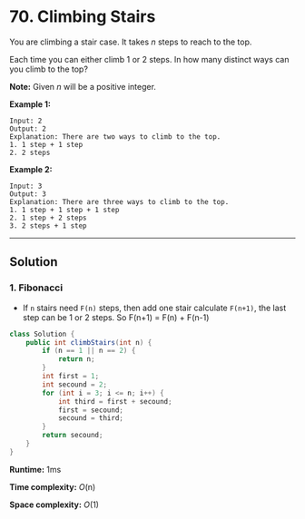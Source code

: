 # 70. Climbing Stairs

You are climbing a stair case. It takes *n* steps to reach to the top.

Each time you can either climb 1 or 2 steps. In how many distinct ways can you climb to the top?

**Note:** Given *n* will be a positive integer.

**Example 1:**

```
Input: 2
Output: 2
Explanation: There are two ways to climb to the top.
1. 1 step + 1 step
2. 2 steps
```

**Example 2:**

```
Input: 3
Output: 3
Explanation: There are three ways to climb to the top.
1. 1 step + 1 step + 1 step
2. 1 step + 2 steps
3. 2 steps + 1 step
```

---

## Solution

### 1. Fibonacci

- If `n` stairs need `F(n)` steps, then add one stair calculate `F(n+1)`, the last step can be 1 or 2 steps. So F(n+1) = F(n) + F(n-1)

```java
class Solution {
    public int climbStairs(int n) {
        if (n == 1 || n == 2) {
            return n;
        }
        int first = 1;
        int secound = 2;
        for (int i = 3; i <= n; i++) {
            int third = first + secound;
            first = secound;
            secound = third;
        }
        return secound;
    }
}
```

**Runtime:** 1ms

**Time complexity:** *O*(n)

**Space complexity:** *O*(1)